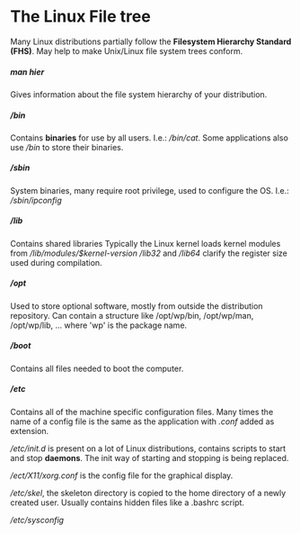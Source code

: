 ﻿# The Linux File tree
Many Linux distributions partially follow the **Filesystem Hierarchy Standard (FHS)**. May help to make Unix/Linux file system trees conform. 

##### man hier
Gives information about the file system hierarchy of your distribution.

##### /bin
Contains **binaries** for use by all users. I.e.: */bin/cat*.
Some applications also use */bin* to store their binaries.

##### /sbin
System binaries, many require root privilege, used to configure the OS.
I.e.: */sbin/ipconfig*

##### /lib
Contains shared libraries
Typically the Linux kernel loads kernel modules from */lib/modules/$kernel-version*
*/lib32* and */lib64* clarify the register size used during compilation.

##### /opt
Used to store optional software, mostly from outside the distribution repository.
Can contain a structure like /opt/wp/bin, /opt/wp/man, /opt/wp/lib, ... where 'wp' is the package name.

##### /boot
Contains all files needed to boot the computer.

##### /etc
Contains all of the machine specific configuration files.
Many times the name of a config file is the same as the application with *.conf* added as extension.

*/etc/init.d* is present on a lot of Linux distributions, contains scripts to start and stop **daemons**. The init way of starting and stopping is being replaced.

*/ect/X11/xorg.conf* is the config file for the graphical display.

*/etc/skel*, the skeleton directory is copied to the home directory of a newly created user. Usually contains hidden files like a .bashrc script.

*/etc/sysconfig*




